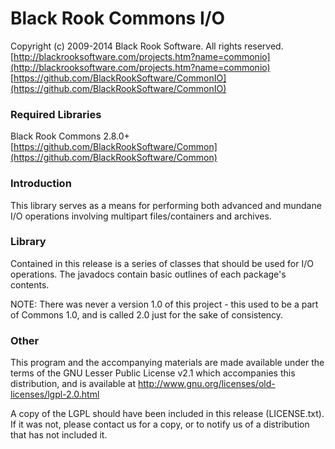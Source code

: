 # Black Rook Commons I/O

Copyright (c) 2009-2014 Black Rook Software. All rights reserved.  
[http://blackrooksoftware.com/projects.htm?name=commonio](http://blackrooksoftware.com/projects.htm?name=commonio)  
[https://github.com/BlackRookSoftware/CommonIO](https://github.com/BlackRookSoftware/CommonIO)

### Required Libraries

Black Rook Commons 2.8.0+  
[https://github.com/BlackRookSoftware/Common](https://github.com/BlackRookSoftware/Common)

### Introduction

This library serves as a means for performing both advanced and mundane I/O 
operations involving multipart files/containers and archives. 

### Library

Contained in this release is a series of classes that should be used for
I/O operations. The javadocs contain basic outlines of each package's contents.

NOTE: There was never a version 1.0 of this project - this used to be a part of
Commons 1.0, and is called 2.0 just for the sake of consistency.

### Other

This program and the accompanying materials
are made available under the terms of the GNU Lesser Public License v2.1
which accompanies this distribution, and is available at
http://www.gnu.org/licenses/old-licenses/lgpl-2.0.html

A copy of the LGPL should have been included in this release (LICENSE.txt).
If it was not, please contact us for a copy, or to notify us of a distribution
that has not included it. 
